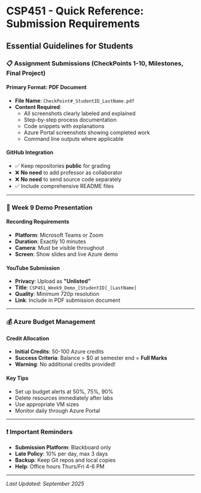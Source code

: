 # CSP451 - Quick Reference: Submission Requirements

## Essential Guidelines for Students

### 📋 Assignment Submissions (CheckPoints 1-10, Milestones, Final Project)

#### Primary Format: PDF Document
- **File Name**: `CheckPoint#_StudentID_LastName.pdf`
- **Content Required**:
  - All screenshots clearly labeled and explained
  - Step-by-step process documentation
  - Code snippets with explanations
  - Azure Portal screenshots showing completed work
  - Command line outputs where applicable

#### GitHub Integration
- ✅ Keep repositories **public** for grading
- ❌ **No need** to add professor as collaborator
- ❌ **No need** to send source code separately
- ✅ Include comprehensive README files

---

### 🎥 Week 9 Demo Presentation

#### Recording Requirements
- **Platform**: Microsoft Teams or Zoom
- **Duration**: Exactly 10 minutes
- **Camera**: Must be visible throughout
- **Screen**: Show slides and live Azure demo

#### YouTube Submission
- **Privacy**: Upload as **"Unlisted"**
- **Title**: `CSP451_Week9_Demo_[StudentID]_[LastName]`
- **Quality**: Minimum 720p resolution
- **Link**: Include in PDF submission document

---

### 💰 Azure Budget Management

#### Credit Allocation
- **Initial Credits**: 50-100 Azure credits
- **Success Criteria**: Balance > $0 at semester end = **Full Marks**
- **Warning**: No additional credits provided!

#### Key Tips
- Set up budget alerts at 50%, 75%, 90%
- Delete resources immediately after labs
- Use appropriate VM sizes
- Monitor daily through Azure Portal

---

### ❗ Important Reminders

- **Submission Platform**: Blackboard only
- **Late Policy**: 10% per day, max 3 days
- **Backup**: Keep Git repos and local copies
- **Help**: Office hours Thurs/Fri 4-6 PM

---

*Last Updated: September 2025*

